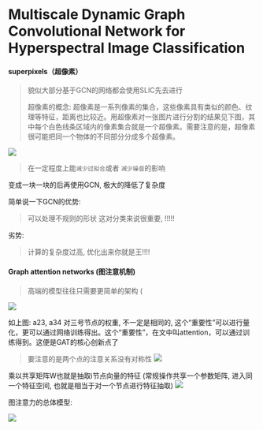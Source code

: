 # Multiscale Dynamic Graph Convolutional Network  for Hyperspectral Image Classification

#### superpixels（超像素）
> 貌似大部分基于GCN的网络都会使用SLIC先去进行
> 
> 超像素的概念: 超像素是一系列像素的集合，这些像素具有类似的颜色、纹理等特征，距离也比较近。用超像素对一张图片进行分割的结果见下图，其中每个白色线条区域内的像素集合就是一个超像素。需要注意的是，超像素很可能把同一个物体的不同部分分成多个超像素。

![](https://image.chiullian.cn/img/202411112101522.jpg)

> 在一定程度上能`减少过拟合`或者 `减少噪音`的影响

变成一块一块的后再使用GCN, 极大的降低了复杂度

简单说一下GCN的优势:
> 可以处理不规则的形状 这对分类来说很重要, !!!!!

劣势:
> 计算的复杂度过高, 优化出来你就是王!!!!

#### Graph attention networks (图注意机制)

> 高端的模型往往只需要更简单的架构 (


![](https://image.chiullian.cn/img/202411112141343.png)


如上图: a23, a34 对三号节点的权重, 不一定是相同的, 这个“重要性”可以进行量化，更可以通过网络训练得出。这个“重要性”，在文中叫attention，可以通过训练得到。这便是GAT的核心创新点了
> 要注意的是两个点的注意关系没有对称性
> ![](https://image.chiullian.cn/img/202411112148354.png)


乘以共享矩阵W也就是抽取i节点向量的特征 (常规操作共享一个参数矩阵, 进入同一个特征空间, 也就是相当于对一个节点进行特征抽取)
![](https://image.chiullian.cn/img/202411112216109.png)


图注意力的总体模型:

![](https://image.chiullian.cn/img/202411112242773.png)

